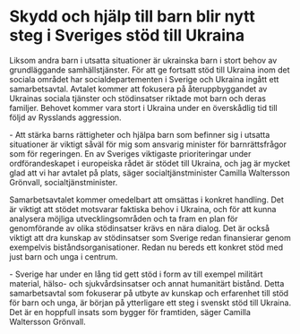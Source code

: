 # Skydd och hjälp till barn blir nytt steg i Sveriges stöd till Ukraina

Liksom andra barn i utsatta situationer är ukrainska barn i stort behov av grundläggande samhällstjänster. För att ge fortsatt stöd till Ukraina inom det sociala området har socialdepartementen i Sverige och Ukraina ingått ett samarbetsavtal. Avtalet kommer att fokusera på återuppbyggandet av Ukrainas sociala tjänster och stödinsatser riktade mot barn och deras familjer. Behovet kommer vara stort i Ukraina under en överskådlig tid till följd av Rysslands aggression.

\- Att stärka barns rättigheter och hjälpa barn som befinner sig i utsatta situationer är viktigt såväl för mig som ansvarig minister för barnrättsfrågor som för regeringen. En av Sveriges viktigaste prioriteringar under ordförandeskapet i europeiska rådet är stödet till Ukraina, och jag är mycket glad att vi har avtalet på plats, säger socialtjänstminister Camilla Waltersson Grönvall, socialtjänstminister.

Samarbetsavtalet kommer omedelbart att omsättas i konkret handling. Det är viktigt att stödet motsvarar faktiska behov i Ukraina, och för att kunna analysera möjliga utvecklingsområden och ta fram en plan för genomförande av olika stödinsatser krävs en nära dialog. Det är också viktigt att dra kunskap av stödinsatser som Sverige redan finansierar genom exempelvis biståndsorganisationer. Redan nu bereds ett konkret stöd med just barn och unga i centrum.

\- Sverige har under en lång tid gett stöd i form av till exempel militärt material, hälso\- och sjukvårdsinsatser och annat humanitärt bistånd. Detta samarbetsavtal som fokuserar på utbyte av kunskap och erfarenhet till stöd för barn och unga, är början på ytterligare ett steg i svenskt stöd till Ukraina. Det är en hoppfull insats som bygger för framtiden, säger Camilla Waltersson Grönvall.
